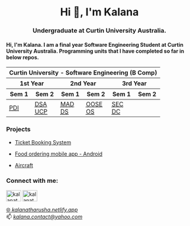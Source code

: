 <h1 align="center">Hi 👋, I'm Kalana</h1>
<h3 align="center">Undergraduate at Curtin University Australia.</h3>
<p><H4>Hi, I'm Kalana. I am a final year Software Engineering Student at Curtin University Australia. Programming units that I have completed so far in below repos.</H4></p>

<table>
    <thead>
        <th colspan=6>Curtin University - Software Engineering (B Comp)</th>
    </thead>
    <thead>
        <th colspan=2>1st Year</th>
        <th colspan=2>2nd Year</th>
        <th colspan=2>3rd Year</th>
    </thead>
    <thead>
        <th>Sem 1</th>
        <th>Sem 2</th>
        <th>Sem 1</th>
        <th>Sem 2</th>
        <th>Sem 1</th>
        <th>Sem 2</th>
    </thead>
    <tbody>
        <tr>
            <td><a href="https://github.com/KalanaTharusha/COMP1007" target="_blank" rel="noopener noreferrer">
                <abbr title="Programming Designing and Implementation">PDI</abbr></a></td>
            <td><a href="https://github.com/KalanaTharusha/COMP1002" target="_blank" rel="noopener noreferrer">
                <abbr title="Data Structures and Algorithms">DSA</abbr></a><br> 
                <a href="https://github.com/KalanaTharusha/COMP1000" target="_blank" rel="noopener noreferrer">
                <abbr title="UNIX and C Programming">UCP</abbr></a></td>
            <td><a href="https://github.com/KalanaTharusha/COMP2008" target="_blank" rel="noopener noreferrer">
                <abbr title="Mobile Application Development">MAD</abbr></a><br> 
                <a href="https://github.com/KalanaTharusha/ISYS2014" target="_blank" rel="noopener noreferrer">
                <abbr title="Database Systems">DS</abbr></a></td>
            <td><a href="https://github.com/KalanaTharusha/COMP2003" target="_blank" rel="noopener noreferrer">
                <abbr title="Object Oriented Software Engineering">OOSE</abbr></a><br> 
                <a href="https://github.com/KalanaTharusha/COMP2006" target="_blank" rel="noopener noreferrer">
                <abbr title="Operating Systems">OS</abbr></a></td>
            <td><a href="https://github.com/KalanaTharusha/COMP3003" target="_blank" rel="noopener noreferrer">
                <abbr title="Software Engineering Concepts">SEC</abbr></a><br> 
                <a href="https://github.com/KalanaTharusha/COMP3008" target="_blank" rel="noopener noreferrer">
                <abbr title="Distributed Computing(.NET)">DC</abbr></a></td>
        </tr>
    </tbody>
    
</table>

<p><h3>Projects</h3></p>

<p>
    <ul>
        <li><a href="https://ccet-ticketing.netlify.app/" target="_blank" rel="noopener noreferrer">Ticket Booking System</a></li>
    </ul>
    <ul>
        <li><a href="https://github.com/KalanaTharusha/Food_App_v03" target="_blank" rel="noopener noreferrer">Food ordering mobile app - Android</a></li>
    </ul>
    <ul>
        <li><a href="https://aircraft-kalana.netlify.app/" target="_blank" rel="noopener noreferrer">Aircraft</a></li>
    </ul>
</p>

<h3 align="left">Connect with me:</h3>
<p align="left">
<a href="https://twitter.com/kalanatharusha" target="_blank" rel="noopener noreferrer"><img align="center" src="https://raw.githubusercontent.com/rahuldkjain/github-profile-readme-generator/master/src/images/icons/Social/twitter.svg" alt="kalanatharusha" height="30" width="40" /></a>
<a href="https://linkedin.com/in/kalana-tharusha" target="_blank" rel="noopener noreferrer"><img align="center" src="https://raw.githubusercontent.com/rahuldkjain/github-profile-readme-generator/master/src/images/icons/Social/linked-in-alt.svg" alt="kalanatharusha" height="30" width="40" /></a>
</p>

<a href="https://kalanatharusha.netlify.app/" target="_blank" rel="noopener noreferrer">🌐 *kalanatharusha.netlify.app*</a>\
📫 *kalana.contact@yahoo.com*
